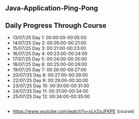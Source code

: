 ## Java-Application-Ping-Pong

## Daily Progress Through Course

* 13/07/25 Day 1: 00:00:00-00:05:00
* 14/07/25 Day 2: 00:05:00-00:21:00
* 15/07/25 Day 3: 00:21:00-00:23:00
* 16/07/25 Day 4: 00:23:00-00:24:00
* 17/07/25 Day 5: 00:24:00-00:25:00
* 18/07/25 Day 6: 00:25:00-00:26:00
* 19/07/25 Day 7: 00:26:00-00:27:00
* 20/07/25 Day 8: 00:27:00-00:29:00
* 22/07/25 Day 9: 00:29:00-00:30:00
* 23/07/25 Day 10: 00:30:00-00:31:00
* 24/07/25 Day 11: 00:31:00-00:34:00
* 25/07/25 Day 12: 00:34:00-00:35:00




##

* https://www.youtube.com/watch?v=oLirZqJFKPE (course)

